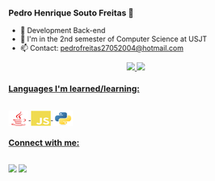 ### Pedro Henrique Souto Freitas 👋


- 🔭 Development Back-end
- 🌱 I'm in the 2nd semester of Computer Science at USJT
- 📫 Contact: pedrofreitas27052004@hotmail.com

<div align="center">
  <a href="https://github.com/PH-Freitas">
  <img height="180em" src="https://github-readme-stats.vercel.app/api?username=PHFreitas&show_icons=true&theme=transparent&include_all_commits=true&count_private=true"/>
  <img height="180em" src="https://github-readme-stats.vercel.app/api/top-langs/?username=PH-Freitas&layout=compact&langs_count=7&theme=merko"/>
</div>
  
  ### Languages I'm learned/learning:
  
<div style="display: inline_block"><br>
  <img align="center" alt="Pedro-C" height="30" width="40" src="https://raw.githubusercontent.com/devicons/devicon/master/icons/java/java-plain.svg">
  <img align="center" alt="Pedro-Js" height="30" width="40" src="https://raw.githubusercontent.com/devicons/devicon/master/icons/javascript/javascript-plain.svg">
  <img align="center" alt="Pedro-Python" height="30" width="40" src="https://raw.githubusercontent.com/devicons/devicon/master/icons/python/python-original.svg">
</div>
  
  ### Connect with me:
  
<div style="display: inline_block"><br>
 <a href="https://www.instagram.com/pedrofreitas77/" target="_blank"><img src="https://img.shields.io/badge/-Instagram-%23E4405F?style=for-the-badge&logo=instagram&logoColor=black" target="_blank"></a>
<a href="https://www.linkedin.com/in/pedro-freitas77/" target="_blank"><img src="https://img.shields.io/badge/-LinkedIn-%230077B5?style=for-the-badge&logo=linkedin&logoColor=black" target="_blank"></a>
</div>

